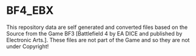 # BF4_EBX
This repository data are self generated and converted files based on the Source from the Game BF3 [Battlefield 4 by EA DICE and published by Electronic Arts.]. These files are not part of the Game and so they are not under Copyright!